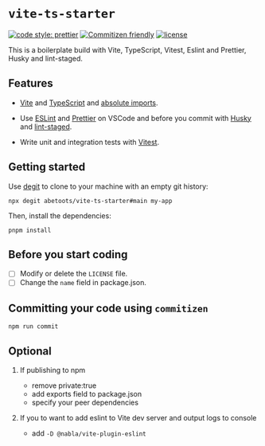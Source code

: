 # `vite-ts-starter`

[![code style: prettier](https://img.shields.io/badge/code_style-prettier-ff69b4.svg)](https://github.com/prettier/prettier) [![Commitizen friendly](https://img.shields.io/badge/commitizen-friendly-brightgreen.svg)](http://commitizen.github.io/cz-cli/) [![license](https://img.shields.io/badge/license-MIT-green.svg)](https://github.com/wtchnm/Vitamin/blob/main/LICENSE)

This is a boilerplate build with Vite, TypeScript, Vitest, Eslint and Prettier, Husky and lint-staged.

## Features

- [Vite](https://vitejs.dev) and [TypeScript](https://www.typescriptlang.org) and [absolute imports](https://github.com/aleclarson/vite-tsconfig-paths).

- Use [ESLint](https://eslint.org) and [Prettier](https://prettier.io) on VSCode and before you commit with [Husky](https://github.com/typicode/husky) and [lint-staged](https://github.com/okonet/lint-staged).
- Write unit and integration tests with [Vitest](https://vitest.dev/).

## Getting started

Use [degit](https://github.com/Rich-Harris/degit) to clone to your machine with an empty git history:

```
npx degit abetoots/vite-ts-starter#main my-app
```

Then, install the dependencies:

```
pnpm install
```

## Before you start coding

- [ ] Modify or delete the `LICENSE` file.
- [ ] Change the `name` field in package.json.

## Committing your code using `commitizen`

```
npm run commit
```

## Optional

1. If publishing to npm

   - remove private:true
   - add exports field to package.json
   - specify your peer dependencies

2. If you to want to add eslint to Vite dev server and output logs to console
   - add `-D @nabla/vite-plugin-eslint`
